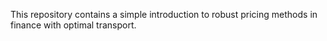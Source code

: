 This repository contains a simple introduction to robust pricing methods in finance with optimal transport. 
